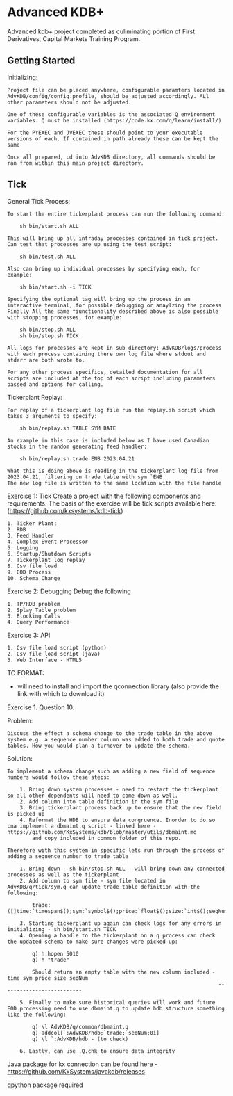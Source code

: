 <h1>Advanced KDB+</h1>
Advanced kdb+ project completed as culiminating portion of First Derivatives, Capital Markets Training Program.

<h2>Getting Started</h2>

Initializing:
    
    Project file can be placed anywhere, configurable paramters located in AdvKDB/config/config.profile, should be adjusted accordingly. ALl other parameters should not be adjusted.

    One of these configurable variables is the associated Q environment variables. Q must be installed (https://code.kx.com/q/learn/install/)

    For the PYEXEC and JVEXEC these should point to your executable versions of each. If contained in path already these can be kept the same

    Once all prepared, cd into AdvKDB directory, all commands should be ran from within this main project directory.

<h2>Tick</h2>

General Tick Process:

    To start the entire tickerplant process can run the following command:

        sh bin/start.sh ALL

    This will bring up all intraday processes contained in tick project. Can test that processes are up using the test script:

        sh bin/test.sh ALL

    Also can bring up individual processes by specifying each, for example:

        sh bin/start.sh -i TICK
    
    Specifying the optional tag will bring up the process in an interactive terminal, for possible debugging or anaylzing the process
    Finally All the same fiunctionality described above is also possible with stopping processes, for example:

        sh bin/stop.sh ALL
        sh bin/stop.sh TICK
    
    All logs for processes are kept in sub directory: AdvKDB/logs/process with each process containing there own log file where stdout and stderr are both wrote to.

    For any other process specifics, detailed documentation for all scripts are included at the top of each script including parameters passed and options for calling.

Tickerplant Replay:

    For replay of a tickerplant log file run the replay.sh script which takes 3 arguments to specify:

        sh bin/replay.sh TABLE SYM DATE

    An example in this case is included below as I have used Canadian stocks in the random generating feed handler:

        sh bin/replay.sh trade ENB 2023.04.21

    What this is doing above is reading in the tickerplant log file from 2023.04.21, filtering on trade table with sym `ENB.
    The new log file is written to the same location with the file handle 



Exercise 1: Tick
Create a project with the following components and requirements. The basis of the exercise will be tick scripts available here:
(https://github.com/kxsystems/kdb-tick)

    1. Ticker Plant:
    2. RDB
    3. Feed Handler
    4. Complex Event Processor
    5. Logging
    6. Startup/Shutdown Scripts
    7. Tickerplant log replay
    8. Csv file load
    9. EOD Process
    10. Schema Change

Exercise 2: Debugging
Debug the following

    1. TP/RDB problem
    2. Splay Table problem
    3. Blocking Calls
    4. Query Performance

Exercise 3: API

    1. Csv file load script (python)
    2. Csv file load script (java)
    3. Web Interface - HTML5

TO FORMAT:

- will need to install and import the qconnection library (also provide the link with which to download it)


Exercise 1. Question 10.

Problem:

    Discuss the effect a schema change to the trade table in the above system e.g. a sequence number column was added to both trade and quote tables. How you would plan a turnover to update the schema.

Solution: 

    To implement a schema change such as adding a new field of sequence numbers would follow these steps:

        1. Bring down system processes - need to restart the tickerplant so all other dependents will need to come down as well. 
        2. Add column into table definition in the sym file
        3. Bring tickerplant process back up to ensure that the new field is picked up
        4. Reformat the HDB to ensure data congruence. Inorder to do so cna implement a dbmaint.q script - linked here - https://github.com/KxSystems/kdb/blob/master/utils/dbmaint.md 
            and copy included in common folder of this repo.

    Therefore with this system in specific lets run through the process of adding a sequence number to trade table

        1. Bring down - sh bin/stop.sh ALL - will bring down any connected processes as well as the tickerplant
        2. Add column to sym file - sym file located in AdvKDB/q/tick/sym.q can update trade table definition with the following:

            trade:([]time:`timespan$();sym:`symbol$();price:`float$();size:`int$();seqNum:`int$())
        
        3. Starting tickerplant up again can check logs for any errors in initializing - sh bin/start.sh TICK
        4. Opening a handle to the tickerplant on a q process can check the updated schema to make sure changes were picked up:

            q) h:hopen 5010
            q) h "trade"

            Should return an empty table with the new column included - time sym price size seqNum
                                                                        --------------------------

        5. Finally to make sure historical queries will work and future EOD processing need to use dbmaint.q to update hdb structure something like the following:

            q) \l AdvKDB/q/common/dbmaint.q
            q) addcol[`:AdvKDB/hdb;`trade;`seqNum;0i]
            q) \l `:AdvKDB/hdb - (to check)

        6. Lastly, can use .Q.chk to ensure data integrity

Java package for kx connection can be found here - https://github.com/KxSystems/javakdb/releases

qpython package required
